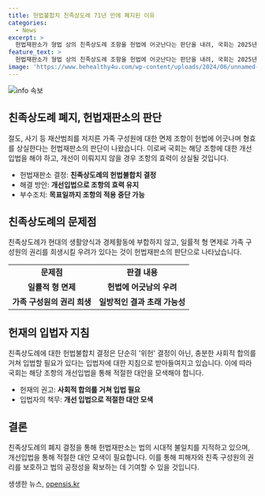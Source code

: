 ```yaml
---
title: 헌법불합치 친족상도례 71년 만에 폐지된 이유
categories:
  - News
excerpt: >
  헌법재판소가 형법 상의 친족상도례 조항을 헌법에 어긋난다는 판단을 내려, 국회는 2025년 12월 31일까지 개선 입법을 해야하며, 개선이 이뤄지지 않으면 해당 조항의 효력이 상실될 예정이다. 헌재는 친족의 범위가 너무 넓어 제도적 취지에 부합하지 않으며, 일률적 형 면제가 형사 피해자인 가족 구성원의 권리를 일방적으로 희생시키는 바탕이라고 지적했다. 이 결정은 헌법불합치 결정으로 일정 기간 유예를 두는 것이며, 고소가 있는 경우에 한해 피해자의 의사에 따라 국가형벌권 행사가 가능하도록 하는 조항에 대해서는 합헌 결정을 내렸다.
feature_text: >
  헌법재판소가 형법 상의 친족상도례 조항을 헌법에 어긋난다는 판단을 내려, 국회는 2025년 12월 31일까지 개선 입법을 해야하며, 개선이 이뤄지지 않으면 해당 조항의 효력이 상실될 예정이다. 헌재는 친족의 범위가 너무 넓어 제도적 취지에 부합하지 않으며, 일률적 형 면제가 형사 피해자인 가족 구성원의 권리를 일방적으로 희생시키는 바탕이라고 지적했다. 이 결정은 헌법불합치 결정으로 일정 기간 유예를 두는 것이며, 고소가 있는 경우에 한해 피해자의 의사에 따라 국가형벌권 행사가 가능하도록 하는 조항에 대해서는 합헌 결정을 내렸다.
image: 'https://www.behealthy4u.com/wp-content/uploads/2024/06/unnamed-file.png'
---
```


<p><img src="https://www.behealthy4u.com/wp-content/uploads/2024/06/unnamed-file.png" alt="info 속보" /></p>

<h2 data-ke-size="size26">친족상도례 폐지, 헌법재판소의 판단</h2>

<p data-ke-size="size16">절도, 사기 등 재산범죄를 저지른 가족 구성원에 대한 면제 조항이 헌법에 어긋나며 형효를 상실한다는 헌법재판소의 판단이 나왔습니다. 이로써 국회는 해당 조항에 대한 개선입법을 해야 하고, 개선이 이뤄지지 않을 경우 조항의 효력이 상실될 것입니다.</p>

<ul>
  <li>헌법재판소 결정: <b>친족상도례의 헌법불합치 결정</b></li>
  <li>해결 방안: <b>개선입법으로 조항의 효력 유지</b></li>
  <li>부수조치: <b>목표일까지 조항의 적용 중단 가능</b></li>
</ul>

<h2 data-ke-size="size26">친족상도례의 문제점</h2>

<p data-ke-size="size16">친족상도례가 현대의 생활양식과 경제활동에 부합하지 않고, 일률적 형 면제로 가족 구성원의 권리를 희생시킬 우려가 있다는 것이 헌법재판소의 판단으로 나타났습니다.</p>

<table>
  <tr>
    <td style="text-align: center; height: 17px;"><b>문제점</b></td>
    <td style="text-align: center; height: 17px;"><b>판결 내용</b></td>
  </tr>
  <tr>
    <td style="text-align: center; height: 17px;"><b>일률적 형 면제</b></td>
    <td style="text-align: center; height: 17px;"><b>헌법에 어긋남의 우려</b></td>
  </tr>
  <tr>
    <td style="text-align: center; height: 17px;"><b>가족 구성원의 권리 희생</b></td>
    <td style="text-align: center; height: 17px;"><b>일방적인 결과 초래 가능성</b></td>
  </tr>
</table>

<h2 data-ke-size="size26">헌재의 입법자 지침</h2>

<p data-ke-size="size16">친족상도례에 대한 헌법불합치 결정은 단순히 '위헌' 결정이 아닌, 충분한 사회적 합의를 거쳐 입법할 필요가 있다는 입법자에 대한 지침으로 받아들여지고 있습니다. 이에 따라 국회는 해당 조항의 개선입법을 통해 적절한 대안을 모색해야 합니다.</p>

<ul>
  <li>헌재의 권고: <b>사회적 합의를 거쳐 입법 필요</b></li>
  <li>입법자의 책무: <b>개선 입법으로 적절한 대안 모색</b></li>
</ul>

<h2 data-ke-size="size26">결론</h2>

<p data-ke-size="size16">친족상도례의 폐지 결정을 통해 헌법재판소는 법의 시대적 불일치를 지적하고 있으며, 개선입법을 통해 적절한 대안 모색이 필요합니다. 이를 통해 피해자와 친족 구성원의 권리를 보호하고 법의 공정성을 확보하는 데 기여할 수 있을 것입니다.</p>
생생한 뉴스, <a href="https://opensis.kr" rel="dofollow">opensis.kr</a>


